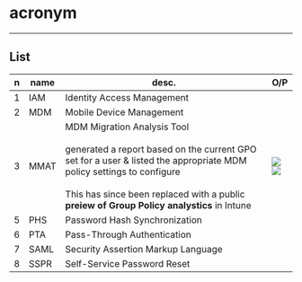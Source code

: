 # acronym

---

## List
|n|name|desc.|O/P|
|-|-------|-----|----|
|1|IAM|Identity Access Management|
|2|MDM|Mobile Device Management|
|3|MMAT|MDM Migration Analysis Tool<br/><br/>generated a report based on the current GPO set for a user & listed the appropriate MDM policy settings to configure<br/><br/>This has since been replaced with a public **preiew of Group Policy analystics** in Intune|<img src="https://i.imgur.com/xDeHeT6.png"><img src="https://i.imgur.com/nWOK2iI.png">|
|5|PHS|Password Hash Synchronization|
|6|PTA|Pass-Through Authentication|
|7|SAML|Security Assertion Markup Language|
|8|SSPR|Self-Service Password Reset|
